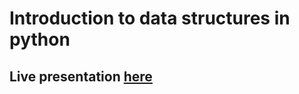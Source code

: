 # Introduction to data structures in python 

## Live presentation [here](https://alonisser.github.io/data-structures-intro/#1)
